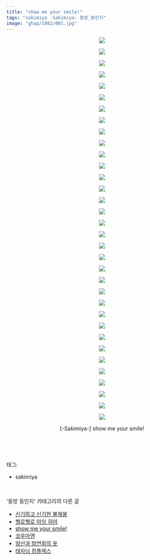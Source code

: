 ```yaml
---
title: "show me your smile!"
tags: "sakimiya -Sakimiya- 동방_동인지"
image: "ghap/1982/001.jpg"
---
```

<div class="article">
<p style="text-align: center; clear: none; float: none;"><img src="{{ site.nasurl }}/ghap/1982/001.jpg"/></p>
<p style="text-align: center; clear: none; float: none;"><img src="{{ site.nasurl }}/ghap/1982/002.jpg"/></p>
<p style="text-align: center; clear: none; float: none;"><img src="{{ site.nasurl }}/ghap/1982/003.jpg"/></p>
<p style="text-align: center; clear: none; float: none;"><img src="{{ site.nasurl }}/ghap/1982/004.jpg"/></p>
<p style="text-align: center; clear: none; float: none;"><img src="{{ site.nasurl }}/ghap/1982/005.jpg"/></p>
<p style="text-align: center; clear: none; float: none;"><img src="{{ site.nasurl }}/ghap/1982/006.jpg"/></p>
<p style="text-align: center; clear: none; float: none;"><img src="{{ site.nasurl }}/ghap/1982/007.jpg"/></p>
<p style="text-align: center; clear: none; float: none;"><img src="{{ site.nasurl }}/ghap/1982/008.jpg"/></p>
<p style="text-align: center; clear: none; float: none;"><img src="{{ site.nasurl }}/ghap/1982/009.jpg"/></p>
<p style="text-align: center; clear: none; float: none;"><img src="{{ site.nasurl }}/ghap/1982/010.jpg"/></p>
<p style="text-align: center; clear: none; float: none;"><img src="{{ site.nasurl }}/ghap/1982/011.jpg"/></p>
<p style="text-align: center; clear: none; float: none;"><img src="{{ site.nasurl }}/ghap/1982/012.jpg"/></p>
<p style="text-align: center; clear: none; float: none;"><img src="{{ site.nasurl }}/ghap/1982/013.jpg"/></p>
<p style="text-align: center; clear: none; float: none;"><img src="{{ site.nasurl }}/ghap/1982/014.jpg"/></p>
<p style="text-align: center; clear: none; float: none;"><img src="{{ site.nasurl }}/ghap/1982/015.jpg"/></p>
<p style="text-align: center; clear: none; float: none;"><img src="{{ site.nasurl }}/ghap/1982/016.jpg"/></p>
<p style="text-align: center; clear: none; float: none;"><img src="{{ site.nasurl }}/ghap/1982/017.jpg"/></p>
<p style="text-align: center; clear: none; float: none;"><img src="{{ site.nasurl }}/ghap/1982/018.jpg"/></p>
<p style="text-align: center; clear: none; float: none;"><img src="{{ site.nasurl }}/ghap/1982/019.jpg"/></p>
<p style="text-align: center; clear: none; float: none;"><img src="{{ site.nasurl }}/ghap/1982/020.jpg"/></p>
<p style="text-align: center; clear: none; float: none;"><img src="{{ site.nasurl }}/ghap/1982/021.jpg"/></p>
<p style="text-align: center; clear: none; float: none;"><img src="{{ site.nasurl }}/ghap/1982/022.jpg"/></p>
<p style="text-align: center; clear: none; float: none;"><img src="{{ site.nasurl }}/ghap/1982/023.jpg"/></p>
<p style="text-align: center; clear: none; float: none;"><img src="{{ site.nasurl }}/ghap/1982/024.jpg"/></p>
<p style="text-align: center; clear: none; float: none;"><img src="{{ site.nasurl }}/ghap/1982/025.jpg"/></p>
<p style="text-align: center; clear: none; float: none;"><img src="{{ site.nasurl }}/ghap/1982/026.jpg"/></p>
<p style="text-align: center; clear: none; float: none;"><img src="{{ site.nasurl }}/ghap/1982/027.jpg"/></p>
<p style="text-align: center; clear: none; float: none;"><img src="{{ site.nasurl }}/ghap/1982/028.jpg"/></p>
<p style="text-align: center; clear: none; float: none;"><img src="{{ site.nasurl }}/ghap/1982/029.jpg"/></p>
<p style="text-align: center; clear: none; float: none;"><img src="{{ site.nasurl }}/ghap/1982/030.jpg"/></p>
<p style="text-align: center; clear: none; float: none;"><img src="{{ site.nasurl }}/ghap/1982/031.jpg"/></p>
<p style="text-align: center; clear: none; float: none;"><img src="{{ site.nasurl }}/ghap/1982/032.jpg"/></p>
<p style="text-align: center; clear: none; float: none;"><img src="{{ site.nasurl }}/ghap/1982/033.jpg"/></p>
<p style="text-align: center; clear: none; float: none;"><img src="{{ site.nasurl }}/ghap/1982/034.jpg"/></p>
<p style="text-align: center; clear: none; float: none;">[-Sakimiya-] show me your smile!</p>
<p><br/></p>
</div><br/>
<div class="tagTrail">
<p>태그: </p>
<ul>
<li>sakimiya</li>
</ul>
</div><br/>
<div class="another">
<p>'동방 동인지' 카테고리의 다른 글</p>
<ul>
<li><a href="/2016-09-04-ghap_1985">신기하고 신기한 불제봉</a></li>
<li><a href="/2016-09-04-ghap_1983">헬로헬로 아임 히어</a></li>
<li><a href="/2016-09-03-ghap_1982">show me your smile!</a></li>
<li><a href="/2016-09-03-ghap_1981">코우마엔</a></li>
<li><a href="/2016-09-03-ghap_1980">양산과 밤연회의 옷</a></li>
<li><a href="/2016-09-03-ghap_1978">태자님 컴플렉스</a></li>
</ul>
</div><br/>
<div class="cb_module cb_fluid">
<div class="cb_wrt cb_profile">
</div><!-- commentList close -->
</div><br/>
